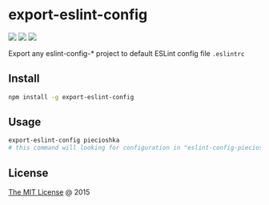 # export-eslint-config

![](https://img.shields.io/npm/v/export-eslint-config.svg)
![](https://img.shields.io/npm/dt/export-eslint-config.svg)
![](https://img.shields.io/npm/l/export-eslint-config.svg)

Export any eslint-config-* project to default ESLint config file `.eslintrc`

## Install

```bash
npm install -g export-eslint-config
```

## Usage

```bash
export-eslint-config piecioshka
# this command will looking for configuration in "eslint-config-piecioshka"
```

## License

[The MIT License](http://twitter.com/piecioshka) @ 2015
